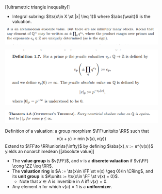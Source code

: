[[ultrametric triangle inequality]]

- Integral subring: $\ts{x\in X \st |x|  \leq 1}$ where $\abs{\wait}$ is the valuation.

![](_attachments/Pasted%20image%2020210511104656.png)

![](_attachments/Pasted%20image%2020210511102723.png)

![](_attachments/Pasted%20image%2020210511104707.png)

Definition of a valuation: a group morphism $\FF\units\to \RR$ such that 
$$v(x+y) \geq \min (v(x), v(y))$$
Extend to $\FF\to \RR\union\ts{\infty}$ by defining $\abs{x}_v := e^{v(x)}$ yields an nonarchimedean [[absolute value]]
- The **value group** is $v(\FF)$, and $v$ is a **discrete valuation** if $v(\FF) \cong \ZZ \leq \RR$.
- The **valuation ring** is $A := \ts{x\in \FF \st v(x) \geq 0}\in \CRing$, and its **unit group** is $A\units := \ts{x\in \FF \st v(x) = 0}$.
	- Note that $x\in A$ is invertible in $A$ iff $v(x) = 0$.
- Any element $\pi$ for which $v(\pi) = 1$ is a **uniformizer**.